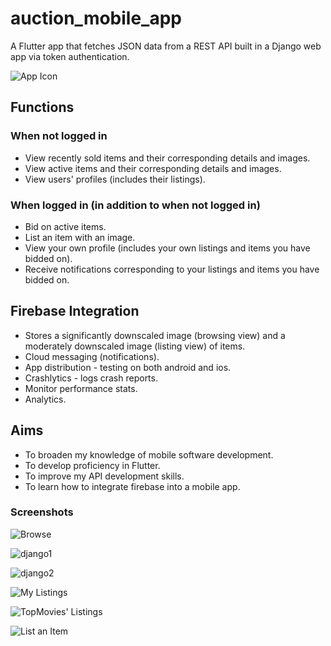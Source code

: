 # auction_mobile_app
A Flutter app that fetches JSON data from a REST API built in a Django web app via token authentication.

![App Icon](https://firebasestorage.googleapis.com/v0/b/auction-mobile-app.appspot.com/o/readMeImages%2Flogo.png?alt=media&token=096751d4-5e89-4264-a0b3-3ac014669698)

## Functions
### When not logged in
- View recently sold items and their corresponding details and images.
- View active items and their corresponding details and images.
- View users' profiles (includes their listings).

### When logged in (in addition to when not logged in)
- Bid on active items.
- List an item with an image.
- View your own profile (includes your own listings and items you have bidded on).
- Receive notifications corresponding to your listings and items you have bidded on.

## Firebase Integration
- Stores a significantly downscaled image (browsing view) and a moderately downscaled image (listing view) of items.
- Cloud messaging (notifications).
- App distribution - testing on both android and ios.
- Crashlytics - logs crash reports.
- Monitor performance stats.
- Analytics.

## Aims
- To broaden my knowledge of mobile software development.
- To develop proficiency in Flutter.
- To improve my API development skills.
- To learn how to integrate firebase into a mobile app.

### Screenshots

![Browse](https://firebasestorage.googleapis.com/v0/b/auction-mobile-app.appspot.com/o/readMeImages%2Fbrowse.png?alt=media&token=be0bbb81-88c5-4cfb-9843-63ce12b67c4c)

![django1](https://firebasestorage.googleapis.com/v0/b/auction-mobile-app.appspot.com/o/readMeImages%2Fdjango1.png?alt=media&token=8cbd0f32-d3a1-4a8c-bc95-bcc37eea1a50)

![django2](https://firebasestorage.googleapis.com/v0/b/auction-mobile-app.appspot.com/o/readMeImages%2Fdjango2.png?alt=media&token=923c0454-b065-4c03-a5de-e7dea697981f)

![My Listings](https://firebasestorage.googleapis.com/v0/b/auction-mobile-app.appspot.com/o/readMeImages%2FmyListings.png?alt=media&token=f86466e2-baa8-4883-a4e9-36497f3f21f5)

![TopMovies' Listings](https://firebasestorage.googleapis.com/v0/b/auction-mobile-app.appspot.com/o/readMeImages%2FtopMovies'Listings.png?alt=media&token=9c141c40-adf9-4392-a6ff-54743fff9534)

![List an Item](https://firebasestorage.googleapis.com/v0/b/auction-mobile-app.appspot.com/o/readMeImages%2FlistAnItem.png?alt=media&token=227443cb-b0e7-4819-9ab5-d62caf16d853)
